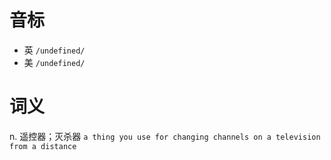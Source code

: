 # 音标

- 英 `/undefined/`
- 美 `/undefined/`

# 词义

n. 遥控器；灭杀器
`a thing you use for changing channels on a television from a distance`

